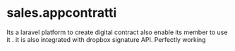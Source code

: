 # sales.appcontratti
Its a laravel platform to create digital contract also enable its member  to use it . it is also integrated with dropbox signature API. Perfectly working
